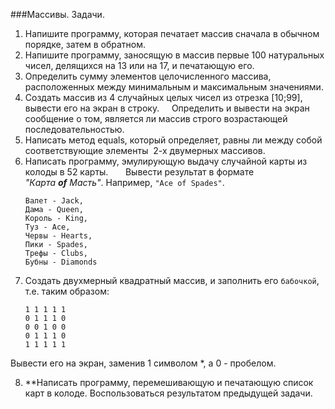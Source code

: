 ###Массивы. Задачи.

1. Напишите программу, которая печатает массив сначала в
обычном порядке, затем в обратном.
2. Напишите программу, заносящую в массив первые 100
натуральных чисел, делящихся на 13 или на 17, и печатающую его.
3. Определить сумму элементов целочисленного массива,
расположенных между минимальным и максимальным значениями.
4. Создать массив из 4 случайных целых чисел из отрезка [10;99],
вывести его на экран в строку. 
   Определить и вывести на экран сообщение о том, является ли
массив строго возрастающей последовательностью.
5. Написать метод equals, который определяет, равны ли между
собой соответствующие элементы 
2-х двумерных массивов.
6. Написать программу, эмулирующую выдачу случайной карты из
колоды в 52 карты.
      Вывести результат в формате _"Карта **of** Масть"_. 
Например, `"Ace of Spades"`.
    ```
    Валет - Jack, 
    Дама - Queen, 
    Король - King, 
    Туз - Ace, 
    Червы - Hearts, 
    Пики - Spades, 
    Трефы - Clubs, 
    Бубны - Diamonds
    ```
7. Создать двухмерный квадратный массив, и заполнить его `бабочкой`, т.е. таким образом:
    ```
    1 1 1 1 1
    0 1 1 1 0
    0 0 1 0 0
    0 1 1 1 0
    1 1 1 1 1
    ```
Вывести его на экран, заменив 1 символом *, а 0 - пробелом.

8. **Написать программу, перемешивающую и печатающую список карт в колоде.
Воспользоваться результатом предыдущей задачи.